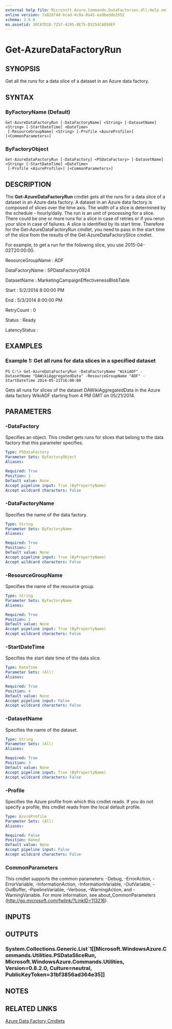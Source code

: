 ```yaml
---
external help file: Microsoft.Azure.Commands.DataFactories.dll-Help.xml
online version: 7a828f4d-bcad-4c9a-8a41-ea9bedde2552
schema: 2.0.0
ms.assetid: 30C87D1D-7257-4205-8E75-D5254CA850EF
---
```


# Get-AzureDataFactoryRun

## SYNOPSIS
Get all the runs for a data slice of a dataset in an Azure data factory.

## SYNTAX

### ByFactoryName (Default)
```
Get-AzureDataFactoryRun [-DataFactoryName] <String> [-DatasetName] <String> [-StartDateTime] <DateTime>
 [-ResourceGroupName] <String> [-Profile <AzureProfile>] [<CommonParameters>]
```

### ByFactoryObject
```
Get-AzureDataFactoryRun [-DataFactory] <PSDataFactory> [-DatasetName] <String> [-StartDateTime] <DateTime>
 [-Profile <AzureProfile>] [<CommonParameters>]
```

## DESCRIPTION
The **Get-AzureDataFactoryRun** cmdlet gets all the runs for a data slice of a dataset in an Azure  data factory. 
A dataset in an Azure data factory is composed of slices over the time axis.
The width of a slice is determined by the schedule - hourly/daily.
The run is an unit of processing for a slice.
There could be one or more runs for a slice in case of retries or if you rerun your slice in case of failures.
A slice is identified by its start time.
Therefore for the Get-AzureDataFactoryRun cmdlet, you need to pass in the start time of the slice from the results of the Get-AzureDataFactorySlice cmdlet.

For example, to get a run for the following slice, you use 2015-04-02T20:00:00.

ResourceGroupName  : ADF

DataFactoryName : SPDataFactory0924

DatasetName : MarketingCampaignEffectivenessBlobTable

Start : 5/2/2014 8:00:00 PM

End : 5/3/2014 8:00:00 PM

RetryCount : 0

Status : Ready

LatencyStatus :

## EXAMPLES

### Example 1: Get all runs for data slices in a specified dataset
```
PS C:\> Get-AzureDataFactoryRun -DataFactoryName "WikiADF" -DatasetName "DAWikiAggregatedData" -ResourceGroupName "ADF" -StartDateTime 2014-05-21T16:00:00
```

Gets all runs for slices of the dataset DAWikiAggregatedData in the Azure data factory WikiADF starting from 4 PM GMT on 05/21/2014.

## PARAMETERS

### -DataFactory
Specifies an object.
This cmdlet gets runs for slices that belong to the data factory that this parameter specifies.

```yaml
Type: PSDataFactory
Parameter Sets: ByFactoryObject
Aliases: 

Required: True
Position: 1
Default value: None
Accept pipeline input: True (ByPropertyName)
Accept wildcard characters: False
```

### -DataFactoryName
Specifies the name of the data factory.

```yaml
Type: String
Parameter Sets: ByFactoryName
Aliases: 

Required: True
Position: 2
Default value: None
Accept pipeline input: True (ByPropertyName)
Accept wildcard characters: False
```

### -ResourceGroupName
Specifies the name of the resource group.

```yaml
Type: String
Parameter Sets: ByFactoryName
Aliases: 

Required: True
Position: 1
Default value: None
Accept pipeline input: True (ByPropertyName)
Accept wildcard characters: False
```

### -StartDateTime
Specifies the start date time of the data slice.

```yaml
Type: DateTime
Parameter Sets: (All)
Aliases: 

Required: True
Position: 4
Default value: None
Accept pipeline input: False
Accept wildcard characters: False
```

### -DatasetName
Specifies the name of the dataset.

```yaml
Type: String
Parameter Sets: (All)
Aliases: 

Required: True
Position: 3
Default value: None
Accept pipeline input: True (ByPropertyName)
Accept wildcard characters: False
```

### -Profile
Specifies the Azure profile from which this cmdlet reads.
If you do not specify a profile, this cmdlet reads from the local default profile.

```yaml
Type: AzureProfile
Parameter Sets: (All)
Aliases: 

Required: False
Position: Named
Default value: None
Accept pipeline input: False
Accept wildcard characters: False
```

### CommonParameters
This cmdlet supports the common parameters: -Debug, -ErrorAction, -ErrorVariable, -InformationAction, -InformationVariable, -OutVariable, -OutBuffer, -PipelineVariable, -Verbose, -WarningAction, and -WarningVariable. For more information, see about_CommonParameters (http://go.microsoft.com/fwlink/?LinkID=113216).

## INPUTS

## OUTPUTS

### System.Collections.Generic.List`1[[Microsoft.WindowsAzure.Commands.Utilities.PSDataSliceRun, Microsoft.WindowsAzure.Commands.Utilities, Version=0.8.2.0, Culture=neutral, PublicKeyToken=31bf3856ad364e35]]

## NOTES

## RELATED LINKS

[Azure Data Factory Cmdlets](.\AzureRM.DataFactories.md)


